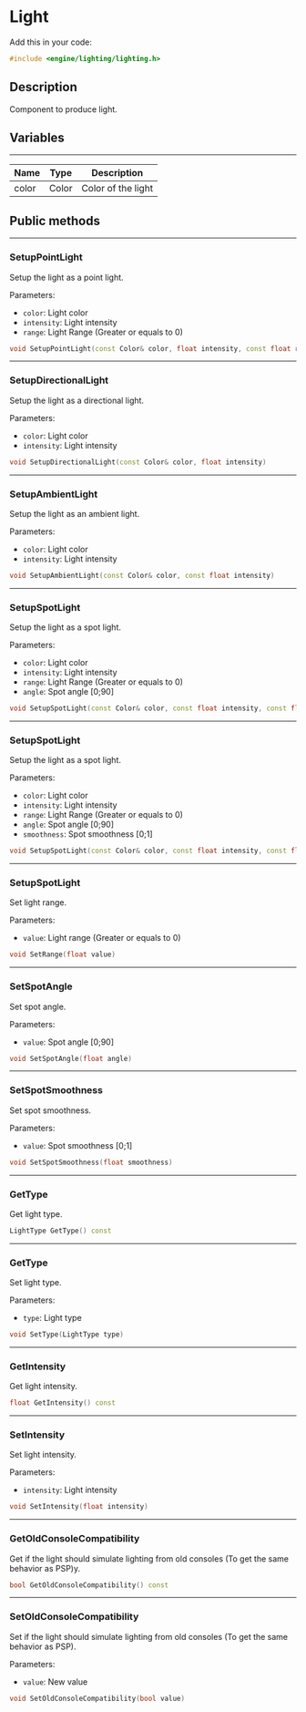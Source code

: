 # Light

Add this in your code:
```cpp
#include <engine/lighting/lighting.h>
```

## Description

Component to produce light.

## Variables

---
| Name | Type | Description |
|-|-|-|
color | Color | Color of the light

## Public methods

---
### SetupPointLight
Setup the light as a point light.

Parameters:
- `color`: Light color
- `intensity`: Light intensity
- `range`: Light Range (Greater or equals to 0)
```cpp
void SetupPointLight(const Color& color, float intensity, const float range)
```

---
### SetupDirectionalLight
Setup the light as a directional light.

Parameters:
- `color`: Light color
- `intensity`: Light intensity
```cpp
void SetupDirectionalLight(const Color& color, float intensity)
```

---
### SetupAmbientLight
Setup the light as an ambient light.

Parameters:
- `color`: Light color
- `intensity`: Light intensity
```cpp
void SetupAmbientLight(const Color& color, const float intensity)
```

---
### SetupSpotLight
Setup the light as a spot light.

Parameters:
- `color`: Light color
- `intensity`: Light intensity
- `range`: Light Range (Greater or equals to 0)
- `angle`: Spot angle [0;90]
```cpp
void SetupSpotLight(const Color& color, const float intensity, const float range, const float angle)
```

---
### SetupSpotLight
Setup the light as a spot light.

Parameters:
- `color`: Light color
- `intensity`: Light intensity
- `range`: Light Range (Greater or equals to 0)
- `angle`: Spot angle [0;90]
- `smoothness`: Spot smoothness [0;1]
```cpp
void SetupSpotLight(const Color& color, const float intensity, const float range, const float angle, const float smoothness)
```

---
### SetupSpotLight
Set light range.

Parameters:
- `value`: Light range (Greater or equals to 0)
```cpp
void SetRange(float value)
```

---
### SetSpotAngle
Set spot angle.

Parameters:
- `value`: Spot angle [0;90]
```cpp
void SetSpotAngle(float angle)
```

---
### SetSpotSmoothness
Set spot smoothness.

Parameters:
- `value`: Spot smoothness [0;1]
```cpp
void SetSpotSmoothness(float smoothness)
```

---
### GetType
Get light type.
```cpp
LightType GetType() const
```

---
### GetType
Set light type.

Parameters:
- `type`: Light type
```cpp
void SetType(LightType type)
```

---
### GetIntensity
Get light intensity.
```cpp
float GetIntensity() const
```

---
### SetIntensity
Set light intensity.

Parameters:
- `intensity`: Light intensity
```cpp
void SetIntensity(float intensity)
```

---
### GetOldConsoleCompatibility
Get if the light should simulate lighting from old consoles (To get the same behavior as PSP)y.
```cpp
bool GetOldConsoleCompatibility() const
```

---
### SetOldConsoleCompatibility
Set if the light should simulate lighting from old consoles (To get the same behavior as PSP).

Parameters:
- `value`: New value
```cpp
void SetOldConsoleCompatibility(bool value)
```
